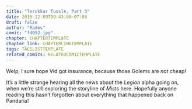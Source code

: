 ```yaml
---
title: "Terokkar Tussle, Part 3"
date: 2015-12-09T09:43:00-07:00
draft: false
author: "Rades"
comic: "fd092.jpg"
chapter: CHAPTERTEMPLATE
chapter_link: CHAPTERLINKTEMPLATE
tags: TAGSLISTTEMPLATE
related_comics: RELATEDCOMICTEMPLATE
---
```


Welp, I sure hope Vid got insurance, because those Golems are *not* cheap!


It’s a little strange hearing all the news about the *Legion* alpha going on, when we’re still exploring the storyline of *Mists* here. Hopefully anyone reading this hasn’t forgotten about everything that happened back on Pandaria!

